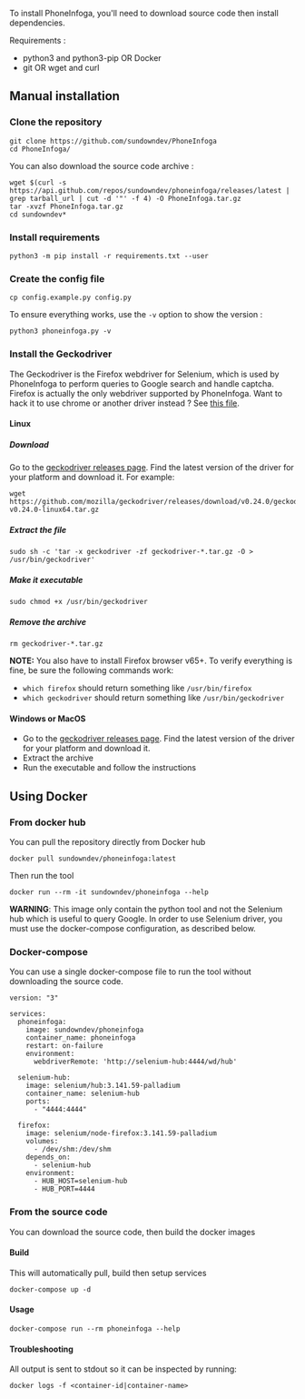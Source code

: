 To install PhoneInfoga, you'll need to download source code then install dependencies.

Requirements : 

- python3 and python3-pip OR Docker
- git OR wget and curl

## Manual installation

### Clone the repository

```shell
git clone https://github.com/sundowndev/PhoneInfoga
cd PhoneInfoga/
```

You can also download the source code archive : 

```shell
wget $(curl -s https://api.github.com/repos/sundowndev/phoneinfoga/releases/latest | grep tarball_url | cut -d '"' -f 4) -O PhoneInfoga.tar.gz
tar -xvzf PhoneInfoga.tar.gz
cd sundowndev*
```

### Install requirements

```shell
python3 -m pip install -r requirements.txt --user
```

### Create the config file

```shell
cp config.example.py config.py 
```

To ensure everything works, use the `-v` option to show the version : 

```shell
python3 phoneinfoga.py -v
```

### Install the Geckodriver

The Geckodriver is the Firefox webdriver for Selenium, which is used by PhoneInfoga to perform queries to Google search and handle captcha. Firefox is actually the only webdriver supported by PhoneInfoga. Want to hack it to use chrome or another driver instead ? See [this file](https://github.com/sundowndev/PhoneInfoga/blob/8179fe4857ca7df2d843119e2123c260e8401818/lib/googlesearch.py#L35).

#### Linux

##### Download

Go to the [geckodriver releases page](https://github.com/mozilla/geckodriver/releases). Find the latest version of the driver for your platform and download it. For example: 

```shell
wget https://github.com/mozilla/geckodriver/releases/download/v0.24.0/geckodriver-v0.24.0-linux64.tar.gz
```

##### Extract the file

```shell
sudo sh -c 'tar -x geckodriver -zf geckodriver-*.tar.gz -O > /usr/bin/geckodriver'
```

##### Make it executable

```shell
sudo chmod +x /usr/bin/geckodriver
```

##### Remove the archive

```shell
rm geckodriver-*.tar.gz
```

**NOTE:** You also have to install Firefox browser v65+. To verify everything is fine, be sure the following commands work:

- `which firefox` should return something like `/usr/bin/firefox`
- `which geckodriver` should return something like `/usr/bin/geckodriver`

#### Windows or MacOS

- Go to the [geckodriver releases page](https://github.com/mozilla/geckodriver/releases). Find the latest version of the driver for your platform and download it.
- Extract the archive
- Run the executable and follow the instructions

## Using Docker

### From docker hub

You can pull the repository directly from Docker hub

```shell
docker pull sundowndev/phoneinfoga:latest
```

Then run the tool

```shell
docker run --rm -it sundowndev/phoneinfoga --help
```
**WARNING**: This image only contain the python tool and not the Selenium hub which is useful to query Google. In order to use Selenium driver, you must use the docker-compose configuration, as described below.

### Docker-compose

You can use a single docker-compose file to run the tool without downloading the source code.

```
version: "3"

services:
  phoneinfoga:
    image: sundowndev/phoneinfoga
    container_name: phoneinfoga
    restart: on-failure
    environment:
      webdriverRemote: 'http://selenium-hub:4444/wd/hub'

  selenium-hub:
    image: selenium/hub:3.141.59-palladium
    container_name: selenium-hub
    ports:
      - "4444:4444"

  firefox:
    image: selenium/node-firefox:3.141.59-palladium
    volumes:
      - /dev/shm:/dev/shm
    depends_on:
      - selenium-hub
    environment:
      - HUB_HOST=selenium-hub
      - HUB_PORT=4444
```

### From the source code

You can download the source code, then build the docker images

#### Build

This will automatically pull, build then setup services

```shell
docker-compose up -d
```

#### Usage

```shell
docker-compose run --rm phoneinfoga --help
```

#### Troubleshooting

All output is sent to stdout so it can be inspected by running:

```shell
docker logs -f <container-id|container-name>
```

